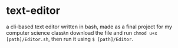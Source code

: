 # text-editor
a cli-based text editor written in bash, made as a final project for my computer science class\n
download the file and run `chmod u+x [path]/Editor.sh`, then run it using `$ [path]/Editor`.
